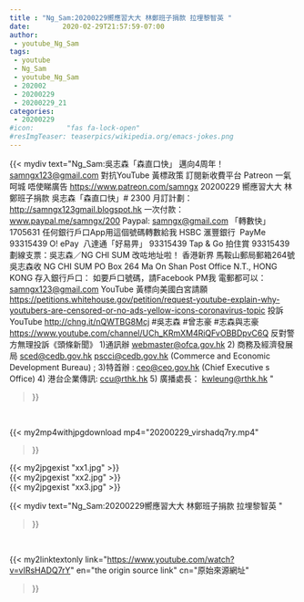 ```yaml
---
title : "Ng_Sam:20200229嚮應習大大 林鄭班子捐款 拉埋黎智英 "
date:        2020-02-29T21:57:59-07:00
author:
 - youtube_Ng_Sam
tags:
 - youtube
 - Ng_Sam
 - youtube_Ng_Sam
 - 202002
 - 20200229
 - 20200229_21
categories:
 - 20200229
#icon:        "fas fa-lock-open"
#resImgTeaser: teaserpics/wikipedia.org/emacs-jokes.png
---
```


{{< mydiv text="Ng_Sam:吳志森「森直口快」 邁向4周年！ samngx123@gmail.com  對抗YouTube 黃標政策 訂閱新收費平台 Patreon 一氣呵城 唔使睇廣告 https://www.patreon.com/samngx    20200229 嚮應習大大 林鄭班子捐款   吳志森「森直口快」# 2300  月訂計劃： http://samngx123gmail.blogspot.hk  一次付款： www.paypal.me/samngx/200  Paypal: samngx@gmail.com  「轉數快」1705631 任何銀行戶口App用這個號碼轉數給我  HSBC 滙豐銀行  PayMe  93315439  O! ePay  八達通「好易畀」 93315439  Tap & Go     拍住賞     93315439  劃線支票：吳志森／NG CHI SUM 改咗地址啦！  香港新界 馬鞍山郵局郵箱264號 吳志森收  NG CHI SUM PO Box 264 Ma On Shan Post Office N.T., HONG KONG  存入銀行戶口： 如要戶口號碼，請Facebook PM我 電郵都可以：samngx123@gmail.com   YouTube 黃標向美國白宮請願 https://petitions.whitehouse.gov/petition/request-youtube-explain-why-youtubers-are-censored-or-no-ads-yellow-icons-coronavirus-topic  投訴YouTube http://chng.it/nQWTBG8Mcj   #吳志森 #曾志豪 #志森與志豪 https://www.youtube.com/channel/UCh_KRmXM4RiQFvOBBDpvC6Q   反對警方無理投訴《頭條新聞》  1)通訊辦 webmaster@ofca.gov.hk  2) 商務及經濟發展局 sced@cedb.gov.hk pscci@cedb.gov.hk (Commerce and Economic Development Bureau) ;  3)特首辦 : ceo@ceo.gov.hk (Chief Executive s Office)  4) 港台企業傳訊: ccu@rthk.hk  5) 廣播處長： kwleung@rthk.hk "
>}}
<br>


{{< my2mp4withjpgdownload mp4="20200229_virshadq7ry.mp4"
>}}

{{< my2jpgexist "xx1.jpg" >}}<br>
{{< my2jpgexist "xx2.jpg" >}}<br>
{{< my2jpgexist "xx3.jpg" >}}<br>



{{< mydiv text="Ng_Sam:20200229嚮應習大大 林鄭班子捐款 拉埋黎智英 "
>}}
<br>

{{< my2linktextonly link="https://www.youtube.com/watch?v=vIRsHADQ7rY"
en="the origin source link" cn="原始來源網址"
>}}


<br>

